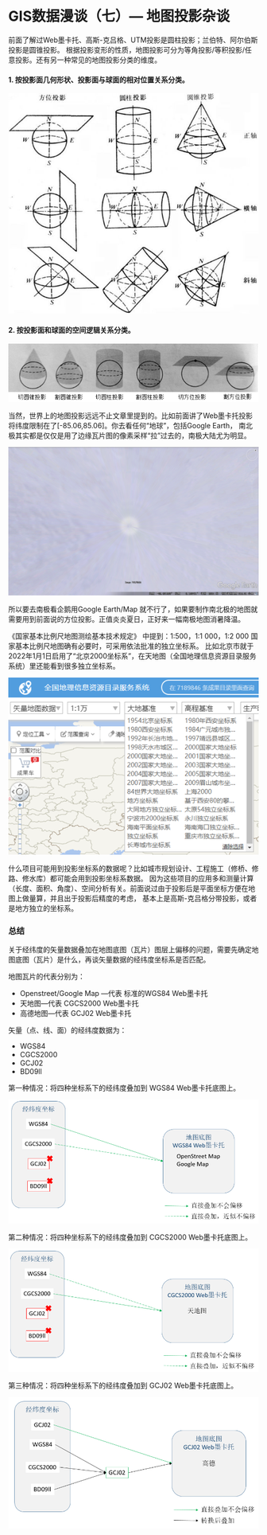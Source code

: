 # GIS数据漫谈（七）— 地图投影杂谈


前面了解过Web墨卡托、高斯-克吕格、UTM投影是圆柱投影；兰伯特、阿尔伯斯投影是圆锥投影。
根据投影变形的性质，地图投影可分为等角投影/等积投影/任意投影。还有另一种常见的地图投影分类的维度。

#### 1. 按投影面几何形状、投影面与球面的相对位置关系分类。 
  
![img_46.png](img_46.png)

#### 2. 按投影面和球面的空间逻辑关系分类。  

![img_47.png](img_47.png) 
  
当然，世界上的地图投影远远不止文章里提到的。比如前面讲了Web墨卡托投影将纬度限制在了[-85.06,85.06]。你去看任何“地球”，包括Google Earth，
南北极其实都是仅仅是用了边缘瓦片图的像素采样“拉”过去的，南极大陆尤为明显。

![img_48.png](img_48.png)  
  
所以要去南极看企鹅用Google Earth/Map 就不行了，如果要制作南北极的地图就需要用到前面说的方位投影。正值炎炎夏日，正好来一幅南极地图消暑降温。
  
《国家基本比例尺地图测绘基本技术规定》 中提到：1:500，1:1 000，1:2 000 国家基本比例尺地图确有必要时，可采用依法批准的独立坐标系。
比如北京市就于2022年1月1日启用了“北京2000坐标系”，在天地图（全国地理信息资源目录服务系统）里还能看到很多独立坐标系。
  
![img_49.png](img_49.png)
  
什么项目可能用到投影坐标系的数据呢？比如城市规划设计、工程施工（修桥、修路、修水库）都可能会用到投影坐标系数据。
因为这些项目的应用多和测量计算（长度、面积、角度）、空间分析有关。前面说过由于投影后是平面坐标方便在地图上做量算，并且出于投影后精度的考虑，
基本上是高斯-克吕格分带投影，或者是地方独立的坐标系。
  
### 总结  
关于经纬度的矢量数据叠加在地图底图（瓦片）图层上偏移的问题，需要先确定地图底图（瓦片）是什么，再谈矢量数据的经纬度坐标系是否匹配。
  
地图瓦片的代表分别为：
- Openstreet/Google Map —代表 标准的WGS84 Web墨卡托
- 天地图—代表 CGCS2000 Web墨卡托
- 高德地图—代表 GCJ02 Web墨卡托
  
矢量（点、线、面）的经纬度数据为：
- WGS84
- CGCS2000 
- GCJ02 
- BD09ll
  
第一种情况：将四种坐标系下的经纬度叠加到 WGS84 Web墨卡托底图上。
  
![img_50.png](img_50.png)
  
第二种情况：将四种坐标系下的经纬度叠加到 CGCS2000 Web墨卡托底图上。
  
![img_51.png](img_51.png)  
  
第三种情况：将四种坐标系下的经纬度叠加到 GCJ02 Web墨卡托底图上。
  
![img_52.png](img_52.png)
  